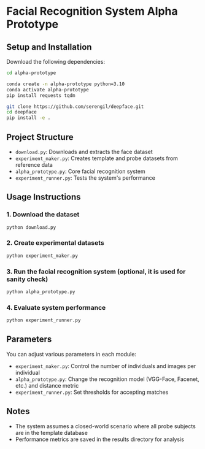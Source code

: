 # Facial Recognition System Alpha Prototype

## Setup and Installation

Download the following dependencies:
```bash
cd alpha-prototype

conda create -n alpha-prototype python=3.10
conda activate alpha-prototype
pip install requests tqdm

git clone https://github.com/serengil/deepface.git
cd deepface
pip install -e .
```

## Project Structure
- `download.py`: Downloads and extracts the face dataset
- `experiment_maker.py`: Creates template and probe datasets from reference data
- `alpha_prototype.py`: Core facial recognition system
- `experiment_runner.py`: Tests the system's performance

## Usage Instructions

### 1. Download the dataset
```bash
python download.py
```

### 2. Create experimental datasets
```bash
python experiment_maker.py
```

### 3. Run the facial recognition system (optional, it is used for sanity check)
```bash
python alpha_prototype.py 
```

### 4. Evaluate system performance
```bash
python experiment_runner.py
```

## Parameters

You can adjust various parameters in each module:

- `experiment_maker.py`: Control the number of individuals and images per individual
- `alpha_prototype.py`: Change the recognition model (VGG-Face, Facenet, etc.) and distance metric
- `experiment_runner.py`: Set thresholds for accepting matches

## Notes
- The system assumes a closed-world scenario where all probe subjects are in the template database
- Performance metrics are saved in the results directory for analysis
